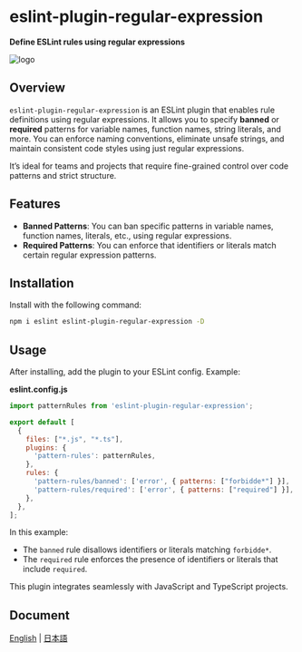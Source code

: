 # eslint-plugin-regular-expression

**Define ESLint rules using regular expressions**

![logo](https://eslint.regexp.app/icon.png)

## Overview

`eslint-plugin-regular-expression` is an ESLint plugin that enables rule definitions using regular expressions. It allows you to specify **banned** or **required** patterns for variable names, function names, string literals, and more. You can enforce naming conventions, eliminate unsafe strings, and maintain consistent code styles using just regular expressions.

It’s ideal for teams and projects that require fine-grained control over code patterns and strict structure.

## Features

* **Banned Patterns**: You can ban specific patterns in variable names, function names, literals, etc., using regular expressions.
* **Required Patterns**: You can enforce that identifiers or literals match certain regular expression patterns.

## Installation

Install with the following command:

```bash
npm i eslint eslint-plugin-regular-expression -D
```

## Usage

After installing, add the plugin to your ESLint config. Example:

**eslint.config.js**

```js
import patternRules from 'eslint-plugin-regular-expression';

export default [
  {
    files: ["*.js", "*.ts"],
    plugins: {
      'pattern-rules': patternRules,
    },
    rules: {
      'pattern-rules/banned': ['error', { patterns: ["forbidde*"] }],
      'pattern-rules/required': ['error', { patterns: ["required"] }],
    },
  },
];
```

In this example:

* The `banned` rule disallows identifiers or literals matching `forbidde*`.
* The `required` rule enforces the presence of identifiers or literals that include `required`.

This plugin integrates seamlessly with JavaScript and TypeScript projects.

## Document

[English](https://eslint.regexp.app/en/) | [日本語](https://eslint.regexp.app/ja/)
